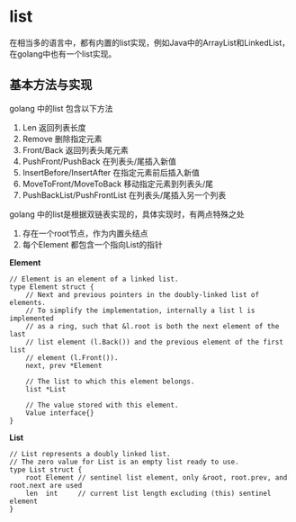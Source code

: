 # list

在相当多的语言中，都有内置的list实现，例如Java中的ArrayList和LinkedList，在golang中也有一个list实现。

## 基本方法与实现

golang 中的list 包含以下方法

1. Len 返回列表长度
1. Remove 删除指定元素
1. Front/Back 返回列表头尾元素
1. PushFront/PushBack 在列表头/尾插入新值
1. InsertBefore/InsertAfter 在指定元素前后插入新值
1. MoveToFront/MoveToBack 移动指定元素到列表头/尾
1. PushBackList/PushFrontList 在列表头/尾插入另一个列表

golang 中的list是根据双链表实现的，具体实现时，有两点特殊之处

1. 存在一个root节点，作为内置头结点
2. 每个Element 都包含一个指向List的指针

**Element**

```
// Element is an element of a linked list.
type Element struct {
	// Next and previous pointers in the doubly-linked list of elements.
	// To simplify the implementation, internally a list l is implemented
	// as a ring, such that &l.root is both the next element of the last
	// list element (l.Back()) and the previous element of the first list
	// element (l.Front()).
	next, prev *Element

	// The list to which this element belongs.
	list *List

	// The value stored with this element.
	Value interface{}
}
```

**List**

```
// List represents a doubly linked list.
// The zero value for List is an empty list ready to use.
type List struct {
	root Element // sentinel list element, only &root, root.prev, and root.next are used
	len  int     // current list length excluding (this) sentinel element
}
```